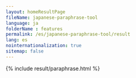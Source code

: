 ```yaml
---
layout: homeResultPage
fileName: japanese-paraphrase-tool
language: ja
folderName : features
permalink: /es/japanese-paraphrase-tool/result
lang: es
nointernationalization: true
sitemap: false
---
```

{% include result/paraphrase.html %}

<script src="/js/result/paraprashing.js" data-foldername="{{page.folderName}}" data-lang="{{page.lang}}"></script>